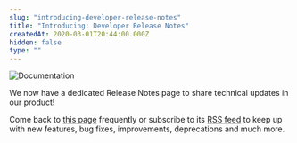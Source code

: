 ```yaml
---
slug: "introducing-developer-release-notes"
title: "Introducing: Developer Release Notes"
createdAt: 2020-03-01T20:44:00.000Z
hidden: false
type: ""
---
```


![Documentation](https://cdn.jsdelivr.net/gh/vtexdocs/dev-portal-content@main/images/introducing-developer-release-notes-0.png)

We now have a dedicated Release Notes page to share technical updates in our product!

Come back to [this page](https://developers.vtex.com/changelog) frequently or subscribe to its [RSS feed](https://developers.vtex.com/changelog.rss) to keep up with new features, bug fixes, improvements, deprecations and much more.
